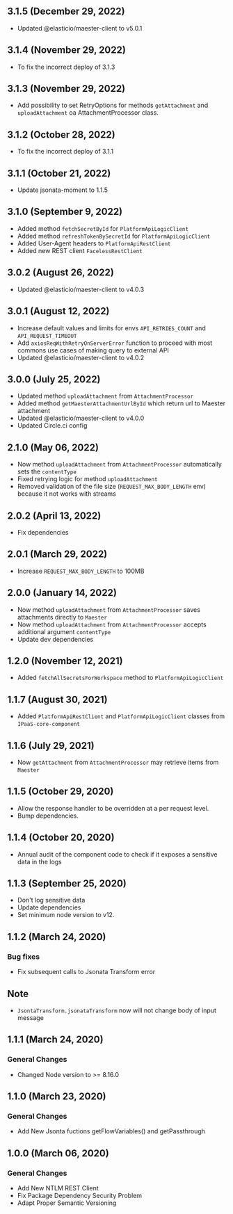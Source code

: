 ## 3.1.5 (December 29, 2022)
* Updated @elasticio/maester-client to v5.0.1

## 3.1.4 (November 29, 2022)
* To fix the incorrect deploy of 3.1.3

## 3.1.3 (November 29, 2022)
* Add possibility to set RetryOptions for methods `getAttachment` and `uploadAttachment` oa AttachmentProcessor class.

## 3.1.2 (October 28, 2022)
* To fix the incorrect deploy of 3.1.1

## 3.1.1 (October 21, 2022)
* Update jsonata-moment to 1.1.5

## 3.1.0 (September 9, 2022)
* Added method `fetchSecretById` for `PlatformApiLogicClient`
* Added method `refreshTokenBySecretId` for `PlatformApiLogicClient`
* Added User-Agent headers to `PlatformApiRestClient`
* Added new REST client `FacelessRestClient`

## 3.0.2 (August 26, 2022)
* Updated @elasticio/maester-client to v4.0.3

## 3.0.1 (August 12, 2022)
* Increase default values and limits for envs `API_RETRIES_COUNT` and `API_REQUEST_TIMEOUT`
* Add `axiosReqWithRetryOnServerError` function to proceed with most commons use cases of making query to external API
* Updated @elasticio/maester-client to v4.0.2

## 3.0.0 (July 25, 2022)
* Updated method `uploadAttachment` from `AttachmentProcessor`
* Added method `getMaesterAttachmentUrlById` which return url to Maester attachment
* Updated @elasticio/maester-client to v4.0.0
* Updated Circle.ci config

## 2.1.0 (May 06, 2022)
* Now method `uploadAttachment` from `AttachmentProcessor` automatically sets the `contentType`
* Fixed retrying logic for method `uploadAttachment`
* Removed validation of the file size (`REQUEST_MAX_BODY_LENGTH` env) because it not works with streams 

## 2.0.2 (April 13, 2022)
* Fix dependencies

## 2.0.1 (March 29, 2022)
- Increase `REQUEST_MAX_BODY_LENGTH` to 100MB

## 2.0.0 (January 14, 2022)
* Now method `uploadAttachment` from `AttachmentProcessor` saves attachments directly to `Maester`
* Now method `uploadAttachment` from `AttachmentProcessor` accepts additional argument `contentType`
* Update dev dependencies

## 1.2.0 (November 12, 2021)
* Added `fetchAllSecretsForWorkspace` method to `PlatformApiLogicClient`

## 1.1.7 (August 30, 2021)
* Added `PlatformApiRestClient` and `PlatformApiLogicClient` classes from `IPaaS-core-component`

## 1.1.6 (July 29, 2021)
* Now `getAttachment` from `AttachmentProcessor` may retrieve items from `Maester`

## 1.1.5 (October 29, 2020)
* Allow the response handler to be overridden at a per request level.
* Bump dependencies.

## 1.1.4 (October 20, 2020)
* Annual audit of the component code to check if it exposes a sensitive data in the logs

## 1.1.3 (September 25, 2020)
* Don't log sensitive data
* Update dependencies
* Set minimum node version to v12.

## 1.1.2 (March 24, 2020)

### Bug fixes

* Fix subsequent calls to Jsonata Transform error
## Note
* `JsontaTransform.jsonataTransform` now will not change body of input message

## 1.1.1 (March 24, 2020)

### General Changes

* Changed Node version to >= 8.16.0

## 1.1.0 (March 23, 2020)

### General Changes

* Add New Jsonta fuctions getFlowVariables() and getPassthrough


## 1.0.0 (March 06, 2020)

### General Changes

* Add New NTLM REST Client
* Fix Package Dependency Security Problem
* Adapt Proper Semantic Versioning
